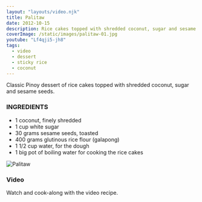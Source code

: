 ```yaml
---
layout: "layouts/video.njk"
title: Palitaw
date: 2012-10-15
description: Rice cakes topped with shredded coconut, sugar and sesame seeds
coverImage: /static/images/palitaw-01.jpg
youtube: "Lf4qji5-jh8"
tags:
  - video
  - dessert
  - sticky rice
  - coconut
---
```


Classic Pinoy dessert of rice cakes topped with shredded coconut, sugar and sesame seeds.

### INGREDIENTS
* 1 coconut, finely shredded
* 1 cup white sugar
* 30 grams sesame seeds, toasted
* 400 grams glutinous rice flour (galapong)
* 1 1/2 cup water, for the dough
* 1 big pot of boiling water for cooking the rice cakes

![Palitaw](/images/palitaw-01.jpg)

### Video
Watch and cook-along with the video recipe.
